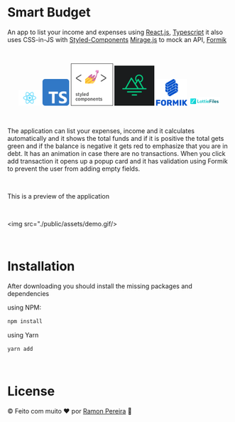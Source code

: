 # Smart Budget

An app to list your income and expenses using [React.js](https://reactjs.org/), [Typescript](https://www.typescriptlang.org/) it also uses CSS-in-JS with [Styled-Components](https://styled-components.com/) [Mirage.js](https://miragejs.com/) to mock an API, [Formik](https://formik.org/)

<p>&nbsp;</p>

<p align="center" justify-content="center">
<img src="./public/assets/React-icon.svg.png" width="50">
<img src="./public/assets/Typescript.png" width="60"/>
<img src="./public/assets/styled-components.png" width="95"/>
<img src="./public/assets/miragejs.png" width="90" />
<img src="./public/assets/Formik.png" width="70"/>
<img src="./public/assets/Lottie_Logo.png" width="70"/>
</p>

<p>&nbsp;</p>

The application can list your expenses, income and it calculates automatically and it shows the total funds and if it is positive the total gets green and if the balance is negative it gets red to emphasize that you are in debt. It has an animation in case there are no transactions. When you click add transaction it opens up a popup card and it has validation using Formik to prevent the user from adding empty fields.

<p>&nbsp;</p>

This is a preview of the application

<br/>

<img src="./public/assets/demo.gif/>

<br/>

# Installation

After downloading you should install the missing packages and dependencies

using NPM: 

```sh
npm install
```
using Yarn
```sh
yarn add
```

<br/>


# License
© Feito com muito &#10084; por [Ramon Pereira](https://www.linkedin.com/in/ramon-pereira88/) 🤝


